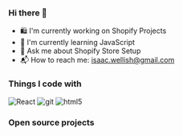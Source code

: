 ### Hi there 👋

- 🛍 I'm currently working on Shopify Projects 
- 🍒 I'm currently learning JavaScript
- 💬 Ask me about Shopify Store Setup
- 📬 How to reach me: isaac.wellish@gmail.com

<h3>Things I code with</h3>
<p>
  <img alt="React" src="https://img.shields.io/badge/-React-45b8d8?style=flat-square&logo=react&logoColor=white" />
  <img alt="git" src="https://img.shields.io/badge/-Git-F05032?style=flat-square&logo=git&logoColor=white" />
  <img alt="html5" src="https://img.shields.io/badge/-HTML5-E34F26?style=flat-square&logo=html5&logoColor=white" />
</p>
<h3>Open source projects</h3>

<!--
**isaacwellish/isaacwellish** is a ✨ _special_ ✨ repository because its `README.md` (this file) appears on your GitHub profile.
